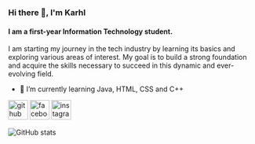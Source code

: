 ### Hi there 👋, I'm Karhl 
#### I am a first-year Information Technology student.


I am starting my journey in the tech industry by learning its basics and exploring various areas of interest. My goal is to build a strong foundation and acquire the skills necessary to succeed in this dynamic and ever-evolving field.

- 🌱 I’m currently learning Java, HTML, CSS and C++


[<img src='https://cdn.jsdelivr.net/npm/simple-icons@3.0.1/icons/github.svg' alt='github' height='40'>](https://github.com/Ced1e)  [<img src='https://cdn.jsdelivr.net/npm/simple-icons@3.0.1/icons/facebook.svg' alt='facebook' height='40'>](https://www.facebook.com/https://www.facebook.com/iTzCedie)  [<img src='https://cdn.jsdelivr.net/npm/simple-icons@3.0.1/icons/instagram.svg' alt='instagram' height='40'>](https://www.instagram.com/https://www.instagram.com/itzcedie_/?fbclid=IwZXh0bgNhZW0CMTAAAR0KOFya2GmYW7VtHKkgjqepzYXTm5LovN_Lrr-F8JSwKVvOKvw3g8QoTAA_aem_REDpvvyYRHtiCSgnqbRhnw/)  

![GitHub stats](https://github-readme-stats.vercel.app/api?username=Ced1e&show_icons=true)  

